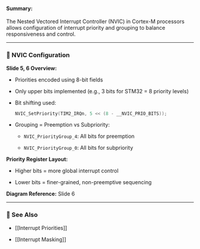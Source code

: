 #### Summary:

The Nested Vectored Interrupt Controller (NVIC) in Cortex-M processors allows configuration of interrupt priority and grouping to balance responsiveness and control.

---

### 🧠 NVIC Configuration

**Slide 5, 6 Overview:**

- Priorities encoded using 8-bit fields
    
- Only upper bits implemented (e.g., 3 bits for STM32 = 8 priority levels)
    
- Bit shifting used:
    
    ```c
    NVIC_SetPriority(TIM2_IRQn, 5 << (8 - __NVIC_PRIO_BITS));
    ```
    
- Grouping = Preemption vs Subpriority:
    
    - `NVIC_PriorityGroup_4`: All bits for preemption
        
    - `NVIC_PriorityGroup_0`: All bits for subpriority
        

**Priority Register Layout:**

- Higher bits = more global interrupt control
    
- Lower bits = finer-grained, non-preemptive sequencing
    

**Diagram Reference:** Slide 6

---

### 🔗 See Also

- [[Interrupt Priorities]]
    
- [[Interrupt Masking]]